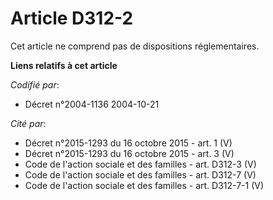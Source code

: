 # Article D312-2

Cet article ne comprend pas de dispositions réglementaires.

**Liens relatifs à cet article**

_Codifié par_:

  - Décret n°2004-1136 2004-10-21

_Cité par_:

  - Décret n°2015-1293 du 16 octobre 2015 - art. 1 (V)
  - Décret n°2015-1293 du 16 octobre 2015 - art. 3 (V)
  - Code de l'action sociale et des familles - art. D312-3 (V)
  - Code de l'action sociale et des familles - art. D312-7 (V)
  - Code de l'action sociale et des familles - art. D312-7-1 (V)

